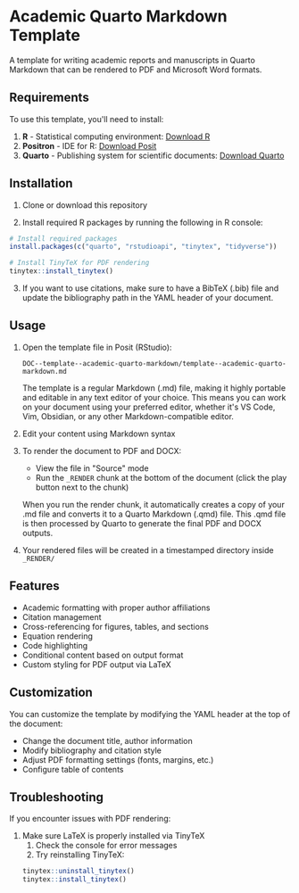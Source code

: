 # Academic Quarto Markdown Template

A template for writing academic reports and manuscripts in Quarto Markdown that can be rendered to PDF and Microsoft Word formats.

## Requirements

To use this template, you'll need to install:

1. **R** - Statistical computing environment: [Download R](https://cloud.r-project.org/)
2. **Positron** - IDE for R: [Download Posit](https://posit.co/download/rstudio-desktop/)
3. **Quarto** - Publishing system for scientific documents: [Download Quarto](https://quarto.org/docs/get-started/)

## Installation

1. Clone or download this repository

2. Install required R packages by running the following in R console:

```r
# Install required packages
install.packages(c("quarto", "rstudioapi", "tinytex", "tidyverse"))

# Install TinyTeX for PDF rendering
tinytex::install_tinytex()
```

3. If you want to use citations, make sure to have a BibTeX (.bib) file and update the bibliography path in the YAML header of your document.

## Usage

1. Open the template file in Posit (RStudio):
   ```
   DOC--template--academic-quarto-markdown/template--academic-quarto-markdown.md
   ```

   The template is a regular Markdown (.md) file, making it highly portable and editable in any text editor of your choice. This means you can work on your document using your preferred editor, whether it's VS Code, Vim, Obsidian, or any other Markdown-compatible editor.

2. Edit your content using Markdown syntax

3. To render the document to PDF and DOCX:
   - View the file in "Source" mode
   - Run the `_RENDER` chunk at the bottom of the document (click the play button next to the chunk)
   
   When you run the render chunk, it automatically creates a copy of your .md file and converts it to a Quarto Markdown (.qmd) file. This .qmd file is then processed by Quarto to generate the final PDF and DOCX outputs.
   
4. Your rendered files will be created in a timestamped directory inside `_RENDER/`

## Features

- Academic formatting with proper author affiliations
- Citation management
- Cross-referencing for figures, tables, and sections
- Equation rendering
- Code highlighting
- Conditional content based on output format
- Custom styling for PDF output via LaTeX

## Customization

You can customize the template by modifying the YAML header at the top of the document:
- Change the document title, author information
- Modify bibliography and citation style
- Adjust PDF formatting settings (fonts, margins, etc.)
- Configure table of contents

## Troubleshooting

If you encounter issues with PDF rendering:
1. Make sure LaTeX is properly installed via TinyTeX
	1. Check the console for error messages
	2. Try reinstalling TinyTeX:
	```r
	tinytex::uninstall_tinytex()
	tinytex::install_tinytex()
	```
